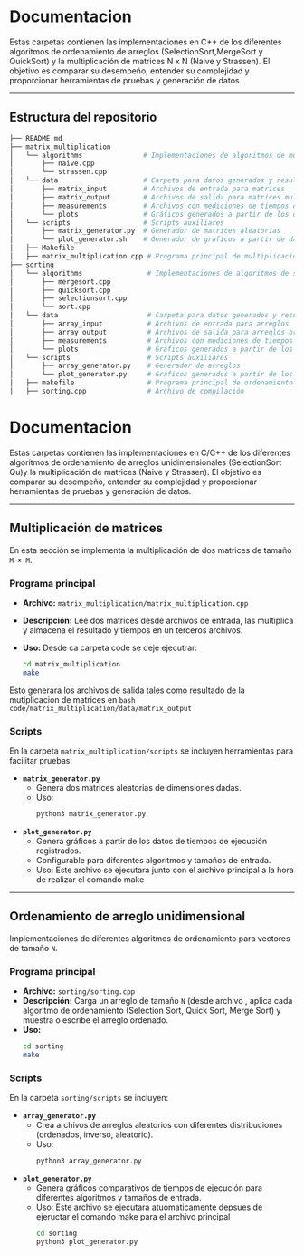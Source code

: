 # Documentacion

Estas carpetas contienen las  implementaciones en C++ de los  diferentes algoritmos de ordenamiento de arreglos (SelectionSort,MergeSort y QuickSort) y la multiplicación de matrices N x N (Naive y Strassen). El objetivo es comparar su desempeño, entender su complejidad y proporcionar herramientas de pruebas y generación de datos.

---

## Estructura del repositorio

```bash
├── README.md                 
├── matrix_multiplication      
│   └── algorithms               # Implementaciones de algoritmos de multiplicación
│       ├── naive.cpp                  
│       └── strassen.cpp  
│   └── data                     # Carpeta para datos generados y resultados
│       ├── matrix_input         # Archivos de entrada para matrices
│       ├── matrix_output        # Archivos de salida para matrices multiplicadas
│       ├── measurements         # Archivos con mediciones de tiempos de ejecución
│       └── plots                # Gráficos generados a partir de los datos
│   └── scripts                  # Scripts auxiliares
│       ├── matrix_generator.py  # Generador de matrices aleatorias
│       └── plot_generator.sh    # Generador de graficos a partir de datos generados 
│   ├── Makefile                 
│   ├── matrix_multiplication.cpp # Programa principal de multiplicación
├── sorting
│   └── algorithms                # Implementaciones de algoritmos de sorting
│       ├── mergesort.cpp         
│       ├── quicksort.cpp          
│       ├── selectionsort.cpp          
│       └── sort.cpp     
│   └── data                      # Carpeta para datos generados y resultados
│       ├── array_input           # Archivos de entrada para arreglos
│       ├── array_output          # Archivos de salida para arreglos ordenados
│       ├── measurements          # Archivos con mediciones de tiempos de ejecución
│       └── plots                 # Gráficos generados a partir de los datos
│   └── scripts                   # Scripts auxiliares
│       ├── array_generator.py    # Generador de arreglos
│       └── plot_generator.py     # Gráficos generados a partir de los datos
│   ├── makefile                  # Programa principal de ordenamiento
│   ├── sorting.cpp               # Archivo de compilación
```

# Documentacion

Estas carpetas contienen las  implementaciones en C/C++ de los  diferentes algoritmos de ordenamiento de arreglos unidimensionales (SelectionSort Qu)y la multiplicación de matrices (Naive y Strassen). El objetivo es comparar su desempeño, entender su complejidad y proporcionar herramientas de pruebas y generación de datos.


---

## Multiplicación de matrices

En esta sección se implementa la multiplicación de dos matrices de tamaño `M × M`.

### Programa principal

- **Archivo:** `matrix_multiplication/matrix_multiplication.cpp`
- **Descripción:** Lee dos matrices desde archivos de entrada, las multiplica y almacena el resultado y tiempos en un terceros archivos.

- **Uso:**
Desde ca carpeta code se deje ejecutrar:

  ```bash
  cd matrix_multiplication
  make
  ```
Esto generara los archivos de salida tales como resultado de la mutiplicacion de matrices en ```bash code/matrix_multiplication/data/matrix_output ```

### Scripts

En la carpeta `matrix_multiplication/scripts` se incluyen herramientas para facilitar pruebas:

- **`matrix_generator.py`**
  - Genera dos matrices aleatorias de dimensiones dadas.
  - Uso:
    ```bash
    python3 matrix_generator.py
    ```
- **`plot_generator.py`**
    - Genera gráficos a partir de los datos de tiempos de ejecución registrados.
    - Configurable para diferentes algoritmos y tamaños de entrada.
    - Uso:
        Este archivo se ejecutara junto con el archivo principal a la hora de realizar el comando make
---

## Ordenamiento de arreglo unidimensional

Implementaciones de diferentes algoritmos de ordenamiento para vectores de tamaño `N`.

### Programa principal

- **Archivo:** `sorting/sorting.cpp`
- **Descripción:** Carga un arreglo de tamaño `N` (desde archivo , aplica cada algoritmo de ordenamiento (Selection Sort, Quick Sort, Merge Sort) y muestra o escribe el arreglo ordenado.
- **Uso:**
  ```bash
  cd sorting
  make
  ```

### Scripts

En la carpeta `sorting/scripts` se incluyen:

- **`array_generator.py`**
  - Crea archivos de arreglos aleatorios con diferentes distribuciones (ordenados, inverso, aleatorio).
  - Uso:
    ```bash
    python3 array_generator.py
    ```
- **`plot_generator.py`**
    - Genera gráficos comparativos de tiempos de ejecución para diferentes algoritmos y tamaños de entrada.
    - Uso:
        Este archivo se ejecutara atuomaticamente depsues de ejeructar el comando make para el archivo principal
        ```bash
        cd sorting
        python3 plot_generator.py
        ```



